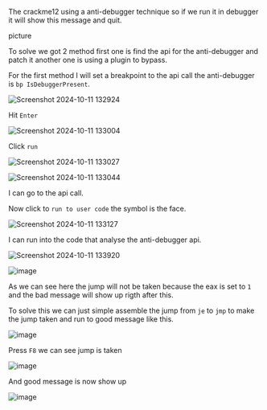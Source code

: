 The crackme12 using a anti-debugger technique so if we run it in debugger it will show this message and quit.

picture

To solve we got 2 method first one is find the api for the anti-debugger and patch it another one is using a plugin to bypass.

For the first method I will set a breakpoint to the api call the anti-debugger is `bp IsDebuggerPresent`.

![Screenshot 2024-10-11 132924](https://github.com/user-attachments/assets/4deeeece-4ef5-440d-b123-e5b66f8027b1)

Hit `Enter`

![Screenshot 2024-10-11 133004](https://github.com/user-attachments/assets/5023b202-348a-4846-ba9a-3dc5729850f3)

Click `run`

![Screenshot 2024-10-11 133027](https://github.com/user-attachments/assets/e5a9657c-132f-4db8-a91a-1dfc20d20321)

![Screenshot 2024-10-11 133044](https://github.com/user-attachments/assets/aa483b2d-89cc-4d1f-99b0-b3c159d74466)

I can go to the api call.

Now click to `run to user code` the symbol is the face.

![Screenshot 2024-10-11 133127](https://github.com/user-attachments/assets/56e3c0f9-3ae6-4570-95e2-6d69249faf0d)

I can run into the code that analyse the anti-debugger api.

![Screenshot 2024-10-11 133920](https://github.com/user-attachments/assets/8e0eded2-3341-46dc-a479-4385da8d3732)

![image](https://github.com/user-attachments/assets/3e20afaa-df32-4eb5-8ce4-98a44b9e7861)

As we can see here the jump will not be taken because the eax is set to `1` and the bad message will show up rigth after this.

To solve this we can just simple assemble the jump from `je` to `jmp` to make the jump taken and run to good message like this.

![image](https://github.com/user-attachments/assets/f112c344-5790-4b83-bf00-7f65b51bdc21)

Press `F8` we can see jump is taken

![image](https://github.com/user-attachments/assets/bafb21dd-7ca0-444f-bc40-22167af0ec9e)

And good message is now show up

![image](https://github.com/user-attachments/assets/bc898cda-f04a-46f2-87ae-ce45b6342127)

